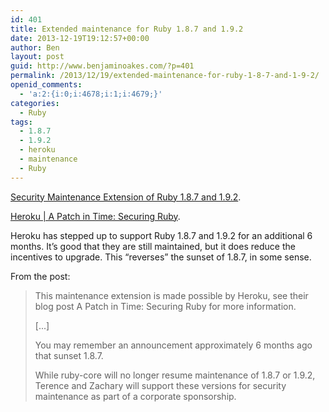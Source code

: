 ```yaml
---
id: 401
title: Extended maintenance for Ruby 1.8.7 and 1.9.2
date: 2013-12-19T19:12:57+00:00
author: Ben
layout: post
guid: http://www.benjaminoakes.com/?p=401
permalink: /2013/12/19/extended-maintenance-for-ruby-1-8-7-and-1-9-2/
openid_comments:
  - 'a:2:{i:0;i:4678;i:1;i:4679;}'
categories:
  - Ruby
tags:
  - 1.8.7
  - 1.9.2
  - heroku
  - maintenance
  - Ruby
---
```

[Security Maintenance Extension of Ruby 1.8.7 and 1.9.2](https://www.ruby-lang.org/en/news/2013/12/17/maintenance-of-1-8-7-and-1-9-2/).

[Heroku | A Patch in Time: Securing Ruby](https://blog.heroku.com/archives/2013/12/5/a_patch_in_time_securing_ruby).

Heroku has stepped up to support Ruby 1.8.7 and 1.9.2 for an additional 6 months. It&#8217;s good that they are still maintained, but it does reduce the incentives to upgrade. This &#8220;reverses&#8221; the sunset of 1.8.7, in some sense.

From the post:

> This maintenance extension is made possible by Heroku, see their blog post A Patch in Time: Securing Ruby for more information.
> 
> [...]
> 
> You may remember an announcement approximately 6 months ago that sunset 1.8.7.
> 
> While ruby-core will no longer resume maintenance of 1.8.7 or 1.9.2, Terence and Zachary will support these versions for security maintenance as part of a corporate sponsorship.